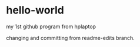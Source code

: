 # hello-world
my 1st github program from hplaptop

changing and committing from readme-edits branch.
